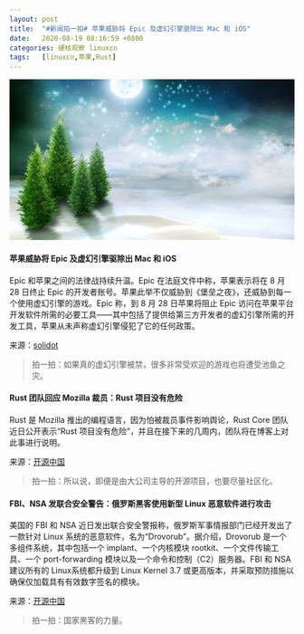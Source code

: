 ```yaml
---
layout: post
title:	"#新闻拍一拍# 苹果威胁将 Epic 及虚幻引擎驱除出 Mac 和 iOS"
date:	2020-08-19 08:16:59 +0800 
categories:	硬核观察 linuxcn 
tags:	[linuxcn,苹果,Rust]
---
```



![](/Asserts/Images/album/202008/19/081652rmdrvroxsmjvxmmz.jpg)


#### 苹果威胁将 Epic 及虚幻引擎驱除出 Mac 和 iOS


Epic 和苹果之间的法律战持续升温。Epic 在法庭文件中称，苹果表示将在 8 月 28 日终止 Epic 的开发者账号。苹果此举不仅威胁到《堡垒之夜》，还威胁到每一个使用虚幻引擎的游戏。Epic 称，到 8 月 28 日苹果将阻止 Epic 访问在苹果平台开发软件所需的必要工具——其中包括了提供给第三方开发者的虚幻引擎所需的开发工具，苹果从未声称虚幻引擎侵犯了它的任何政策。


来源：[solidot](https://www.solidot.org/story?sid=65273 "https://www.solidot.org/story?sid=65273")



> 
> 拍一拍：如果真的虚幻引擎被禁，很多非常受欢迎的游戏也将遭受池鱼之灾。
> 
> 
> 


#### Rust 团队回应 Mozilla 裁员：Rust 项目没有危险


Rust 是 Mozilla 推出的编程语言，因为怕被裁员事件影响舆论，Rust Core 团队近日公开表示“Rust 项目没有危险”，并且在接下来的几周内，团队将在博客上对此事进行说明。


来源：[开源中国](https://www.oschina.net/news/117999/rust-core-team-rust-not-in-existential-danger "https://www.oschina.net/news/117999/rust-core-team-rust-not-in-existential-danger")



> 
> 拍一拍：所以说，即便是由大公司主导的开源项目，也要尽量社区化。
> 
> 
> 


#### FBI、NSA 发联合安全警告：俄罗斯黑客使用新型 Linux 恶意软件进行攻击


美国的 FBI 和 NSA 近日发出联合安全警报称，俄罗斯军事情报部门已经开发出了一款针对 Linux 系统的恶意软件，名为“Drovorub”。据介绍，Drovorub 是一个多组件系统，其中包括一个 implant、一个内核模块 rootkit、一个文件传输工具、一个 port-forwarding 模块以及一个命令和控制（C2）服务器。FBI 和 NSA 建议所有的 Linux系统都升级到 Linux Kernel 3.7 或更高版本，并采取预防措施以确保仅加载具有有效数字签名的模块。


来源：[开源中国](https://www.oschina.net/news/117995/fbi-nsa-linux-malware-drovorub "https://www.oschina.net/news/117995/fbi-nsa-linux-malware-drovorub")



> 
> 拍一拍：国家黑客的力量。
> 
> 
>
